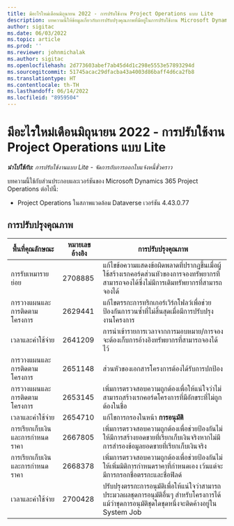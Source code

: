 ```yaml
---
title: มีอะไรใหม่เดือนมิถุนายน 2022 - การปรับใช้งาน Project Operations แบบ Lite
description: บทความนี้ให้ข้อมูลเกี่ยวกับการปรับปรุงคุณภาพที่มีอยู่ในการปรับใช้งาน Microsoft Dynamics 365 Project Operations แบบ Lite ประจำเดือนมิถุนายน 2022
author: sigitac
ms.date: 06/03/2022
ms.topic: article
ms.prod: ''
ms.reviewer: johnmichalak
ms.author: sigitac
ms.openlocfilehash: 2d773603abef7ab45d4d1c298e5553e57893294d
ms.sourcegitcommit: 51745acac29dfacba43a4003d86baff4d6ca2fb8
ms.translationtype: HT
ms.contentlocale: th-TH
ms.lasthandoff: 06/14/2022
ms.locfileid: "8959504"
---
```

# <a name="whats-new-june-2022---project-operations-lite-deployment"></a>มีอะไรใหม่เดือนมิถุนายน 2022 - การปรับใช้งาน Project Operations แบบ Lite

_**นำไปใช้กับ:** การปรับใช้งานแบบ Lite - จัดการกับการออกใบแจ้งหนี้ชั่วคราว_

บทความนี้ใช้กับส่วนประกอบและเวอร์ชันของ Microsoft Dynamics 365 Project Operations ต่อไปนี้:

- Project Operations ในสภาพแวดล้อม Dataverse เวอร์ชัน 4.43.0.77

## <a name="quality-updates"></a>การปรับปรุงคุณภาพ

| พื้นที่คุณลักษณะ | หมายเลขอ้างอิง | การปรับปรุงคุณภาพ |
| --- | --- | --- |
| การรับเหมารายย่อย | 2708885 | แก้ไขข้อความแสดงข้อผิดพลาดที่ปรากฏขึ้นเมื่อผู้ใช้สร้างเรกคอร์ดส่วนหัวของการจองทรัพยากรที่สามารถจองได้ซึ่งไม่มีการเติมทรัพยากรที่สามารถจองได้ |
| การวางแผนและการติดตามโครงการ | 2629441 | แก้ไขตรรกะการทริกเกอร์เวิร์กโฟลว์เพื่อช่วยป้องกันการวนซ้ำที่ไม่สิ้นสุดเมื่อมีการปรับปรุงงานโครงการ |
| เวลาและค่าใช้จ่าย | 2641209 | การนำเข้ารายการเวลาจากการมอบหมาย/การจองจะต้องเก็บการอ้างอิงทรัพยากรที่สามารถจองได้ไว้ |
| การวางแผนและการติดตามโครงการ | 2651148 | ส่วนหัวของเอกสารโครงการต้องได้รับการปกป้อง|
| การวางแผนและการติดตามโครงการ | 2653145 | เพิ่มการตรวจสอบความถูกต้องเพื่อให้แน่ใจว่าไม่สามารถสร้างเรกคอร์ดโครงการที่มีอักขระที่ไม่ถูกต้องในชื่อ |
| เวลาและค่าใช้จ่าย | 2654710 | แก้ไขการกรองในหน้า **การอนุมัติ** |
| การเรียกเก็บเงินและการกำหนดราคา | 2667805 | เพิ่มการตรวจสอบความถูกต้องเพื่อช่วยป้องกันไม่ให้มีการสร้างยอดขายที่เรียกเก็บเงินจริงหากไม่มีการสำรองข้อมูลยอดขายที่เรียกเก็บเงินจริง |
| การเรียกเก็บเงินและการกำหนดราคา | 2668378 | เพิ่มการตรวจสอบความถูกต้องเพื่อช่วยป้องกันไม่ให้เพิ่มมิติการกำหนดราคาที่กำหนดเอง เว้นแต่จะมีการกรอกชื่อตรรกะและชื่อฟิลด์ |
| เวลาและค่าใช้จ่าย | 2700428 | ปรับปรุงตรรกะการอนุมัติเพื่อให้แน่ใจว่าสามารถประมวลผลชุดการอนุมัติอื่นๆ สำหรับโครงการได้ แม้ว่าชุดการอนุมัติชุดใดชุดหนึ่งจะติดค้างอยู่ใน System Job |
